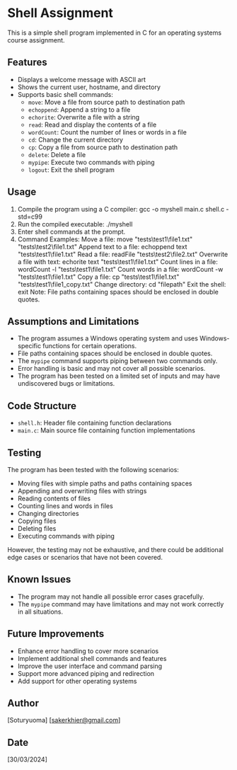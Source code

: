# Shell Assignment

This is a simple shell program implemented in C for an operating systems course assignment.

## Features

- Displays a welcome message with ASCII art
- Shows the current user, hostname, and directory
- Supports basic shell commands:
  - `move`: Move a file from source path to destination path
  - `echoppend`: Append a string to a file
  - `echorite`: Overwrite a file with a string
  - `read`: Read and display the contents of a file
  - `wordCount`: Count the number of lines or words in a file
  - `cd`: Change the current directory
  - `cp`: Copy a file from source path to destination path
  - `delete`: Delete a file
  - `mypipe`: Execute two commands with piping
  - `logout`: Exit the shell program

## Usage

1. Compile the program using a C compiler: gcc -o myshell main.c shell.c -std=c99
2. Run the compiled executable: ./myshell
3. Enter shell commands at the prompt.
4. Command Examples:
Move a file: move "tests\test1\file1.txt" "tests\test2\file1.txt"
Append text to a file: echoppend text "tests\test1\file1.txt"
Read a file: readFile "tests\test2\file2.txt"
Overwrite a file with text: echorite text "tests\test1\file1.txt"
Count lines in a file: wordCount -l "tests\test1\file1.txt"
Count words in a file: wordCount -w "tests\test1\file1.txt"
Copy a file: cp "tests\test1\file1.txt" "tests\test1\file1_copy.txt"
Change directory: cd "filepath"
Exit the shell: exit
Note: File paths containing spaces should be enclosed in double quotes.

## Assumptions and Limitations

- The program assumes a Windows operating system and uses Windows-specific functions for certain operations.
- File paths containing spaces should be enclosed in double quotes.
- The `mypipe` command supports piping between two commands only.
- Error handling is basic and may not cover all possible scenarios.
- The program has been tested on a limited set of inputs and may have undiscovered bugs or limitations.

## Code Structure

- `shell.h`: Header file containing function declarations
- `main.c`: Main source file containing function implementations

## Testing

The program has been tested with the following scenarios:

- Moving files with simple paths and paths containing spaces
- Appending and overwriting files with strings
- Reading contents of files
- Counting lines and words in files
- Changing directories
- Copying files
- Deleting files
- Executing commands with piping

However, the testing may not be exhaustive, and there could be additional edge cases or scenarios that have not been covered.

## Known Issues

- The program may not handle all possible error cases gracefully.
- The `mypipe` command may have limitations and may not work correctly in all situations.

## Future Improvements

- Enhance error handling to cover more scenarios
- Implement additional shell commands and features
- Improve the user interface and command parsing
- Support more advanced piping and redirection
- Add support for other operating systems

## Author

[Soturyuoma]
[sakerkhier@gmail.com]

## Date

[30/03/2024]
